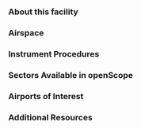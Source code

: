 ### About this facility

### Airspace

### Instrument Procedures

### Sectors Available in openScope

### Airports of Interest

### Additional Resources